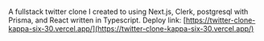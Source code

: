 A fullstack twitter clone I created to using Next.js, Clerk, postgresql with Prisma, and React written in Typescript. 
Deploy link: [https://twitter-clone-kappa-six-30.vercel.app/](https://twitter-clone-kappa-six-30.vercel.app/)
